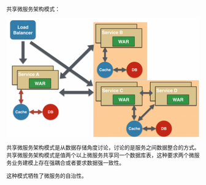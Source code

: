 共享微服务架构模式：

![](/assets/共享微服务架构模式.png)



共享微服务架构模式是从数据存储角度讨论，讨论的是服务之间数据整合的方式。共享微服务架构模式是值两个以上微服务共享同一个数据库表，这种要求两个微服务业务建模上存在强耦合或者要求数据强一致性。

这种模式牺牲了微服务的自治性。

